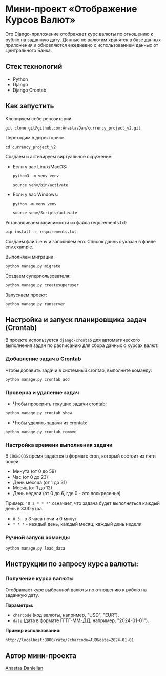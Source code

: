 # Мини-проект «Отображение Курсов Валют»

Это Django-приложение отображает курс валюты по отношению к рублю на заданную дату. Данные по валютам хранятся в базе данных приложения и обновляются ежедневно с использованием данных от Центрального Банка.

## Стек технологий

- Python
- Django
- Django Crontab

## Как запустить

Клонируем себе репозиторий:

```
git clone git@github.com:AnastasDan/currency_project_v2.git
```

Переходим в директорию:

```
cd currency_project_v2
```

Cоздаем и активируем виртуальное окружение:

* Если у вас Linux/MacOS:

    ```
    python3 -m venv venv
    ```

    ```
    source venv/bin/activate
    ```

* Если у вас Windows:

    ```
    python -m venv venv
    ```

    ```
    source venv/Scripts/activate
    ```

Устанавливаем зависимости из файла requirements.txt:

```
pip install -r requirements.txt
```

Создаем файл .env и заполняем его. Список данных указан в файле env.example.

Выполняем миграции:

```
python manage.py migrate
```

Создаем суперпользователя:

```
python manage.py createsuperuser
```

Запускаем проект:

```
python manage.py runserver
```

## Настройка и запуск планировщика задач (Crontab)

В проекте используется `django-crontab` для автоматического выполнения задач по расписанию для сбора данных о курсах валют.

### Добавление задач в Crontab

Чтобы добавить задачи в системный crontab, выполните команду:

```
python manage.py crontab add
```

### Проверка и удаление задач

- Чтобы проверить текущие задачи crontab:

```
python manage.py crontab show
```

- Чтобы удалить задачи из crontab:

```
python manage.py crontab remove
```

### Настройка времени выполнения задачи

В `CRONJOBS` время задается в формате cron, который состоит из пяти полей:

- Минута (от 0 до 59)
- Час (от 0 до 23)
- День месяца (от 1 до 31)
- Месяц (от 1 до 12)
- День недели (от 0 до 6, где 0 - это воскресенье)

Пример: `'0 3 * * *'` означает, что задача будет выполняться каждый день в 3:00 утра.

- `0 3` - в 3 часа ночи и 0 минут
- `* * *` - каждый день, каждый месяц, каждый день недели

### Ручной запуск команды

```
python manage.py load_data
```

## Инструкции по запросу курса валюты:

### **Получение курса валюты**

Отображает курс выбранной валюты по отношению к рублю на заданную дату.

**Параметры:**

  - `charcode` (код валюты, например, "USD", "EUR").
  - `date` (дата в формате ГГГГ-ММ-ДД, например, "2024-01-01").

**Пример использования:**

  ```
  http://localhost:8000/rate/?charcode=AUD&date=2024-01-01
  ```

## Автор мини-проекта

[Anastas Danielian](https://github.com/AnastasDan)